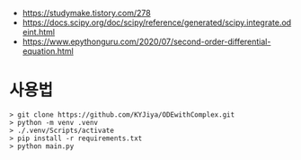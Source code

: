 - https://studymake.tistory.com/278
- https://docs.scipy.org/doc/scipy/reference/generated/scipy.integrate.odeint.html
- https://www.epythonguru.com/2020/07/second-order-differential-equation.html

# 사용법
```
> git clone https://github.com/KYJiya/ODEwithComplex.git
> python -m venv .venv
> ./.venv/Scripts/activate
> pip install -r requirements.txt
> python main.py
```